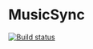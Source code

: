 # MusicSync
[![Build status](https://ci.appveyor.com/api/projects/status/47c5chmkuadn1n8w?svg=true)](https://ci.appveyor.com/project/tim-vandenbosch/musicsync)


